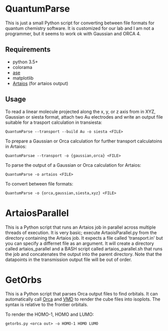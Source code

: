 # QuantumParse

This is just a small Python script for converting between file formats for quantum chemistry software. 
It is customized for our lab and I am not a programmer, but it seems to work ok with Gaussian and ORCA 4.

## Requirements
- python 3.5+
- colorama
- [ase](https://wiki.fysik.dtu.dk/ase/)
- matplotlib
- [Artaios](https://www.chemie.uni-hamburg.de/ac/herrmann/software/artaios_e.html) (for artaios output)

## Usage

To read a linear molecule projected along the x, y, or z axis from <FILE> in XYZ, Gaussian or siesta format, attach
two Au electrodes and write an output file suitable for a trasport calculation in transiesta:
```
QuantumParse --transport --build Au -o siesta <FILE>
```

To prepare a Gaussian or Orca calculation for further transport calculatoins in Artaios:
```
QuantumParsae --transport -o {gaussian,orca} <FILE>
```

To parse the output of a Gaussian or Orca calculation for Artaios:
```
QuantumParse -o artaios <FILE>
```

To convert between file formats:
```
QuantumParse -o {orca,gaussian,siesta,xyz} <FILE>
```

# ArtaiosParallel

This is a Python script that runs an Artaios job in parallel across multiple threads of execution. It is very basic; execute ArtaoisParallel.py from the directory containing the Artaios job. It expects a file called 'transport.in' but you can specify a differnet file as an argument. It will create a directory called artaios_parallel and a BASH script called artaios_parallel.sh that runs the job and concatenates the output into the parent directory. Note that the datapoints in the transmission output file will be out of order.



# GetOrbs

This is a Python script that parses Orca output files to find orbitals. It can automatically call [Orca](https://orcaforum.cec.mpg.de/) and [VMD](http://www.ks.uiuc.edu/Research/vmd/) to render the cube files into isoplots. The syntax is relative to the frontier orbitals.

To render the HOMO-1, HOMO and LUMO:
```
getorbs.py <orca out> -o HOMO-1 HOMO LUMO 
```
